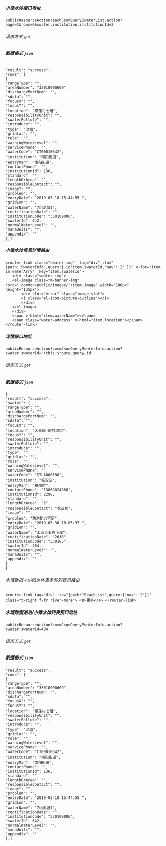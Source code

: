 ##### 小微水体接口地址 
`publicResourceAction!eachJsonQuerySwaterList.action?page=1&rows=6&swater.institution.institutionId=3`

###### 请求方式 `get`

##### 数据格式  `json`

```

"result": "success",
"rows": [
{
"rangeType": "",
"areaNumber": "33010900609",
"dischargePortNum": "",
"sdata": "",
"focusX": "",
"focusY": "",
"location": "横蓬村七组",
"responsibilityUnit": "",
"swaterPollute": "",
"introduce": "",
"type": "池塘",
"gridLat": "",
"rule": "",
"warningWaterLevel": "",
"servicePhone": "",
"waterCode": "CT00010642",
"institution": "南阳街道",
"entryMan": "南阳街道",
"contactPhone": "",
"institutionId": 136,
"standard": "",
"lengthOrArea": "",
"responsibleContact": "",
"image": "",
"problem": "",
"entryDate": "2019-03-18 15:44:55 ",
"gridLon": "",
"waterName": "7组池塘1",
"rectificationDate": "",
"institutionCode": "330109006",
"swaterId": 642,
"normalWaterLevel": "",
"manaUnits": "",
"appendix": ""
},]

```    
 

##### 小微水体信息详情路由
 ```
<router-link class="swater-img"  tag="div" :to="{path:'SwaterInfo',query:{ id:item.swaterId,'nav':'2' }}" v-for="item in waterArry" :key="item.swaterId">
    <div class="swater-img">
    <el-image class="m-banner-img" :src="'common/public/images/'+item.image" width="180px" height="135px">
        <div slot="error" class="image-slot">
        <i class="el-icon-picture-outline"></i>
        </div>
    </el-image>
    </div>
    <span v-html="item.waterName"></span>
    <span class="water-address" v-html="item.location"></span>
</router-link>
```

##### 详情接口地址  
 `publicResourceAction!commJsonQuerySwaterInfo.action?swater.swaterId="+this.$route.query.id`

###### 请求方式  `get`

##### 数据格式   `json`

```
{
"result": "success",
"swater": {
"rangeType": "",
"areaNumber": "",
"dischargePortNum": "",
"sdata": "",
"focusX": "",
"location": "大麦岭—斑竹坞口",
"focusY": "",
"responsibilityUnit": "",
"swaterPollute": "",
"introduce": "",
"type": "",
"gridLat": "",
"rule": "",
"warningWaterLevel": "",
"servicePhone": "",
"waterCode": "STLA000180",
"institution": "临安区",
"entryMan": "杭州市",
"contactPhone": "13868024868",
"institutionId": 2298,
"standard": "",
"lengthOrArea": "2",
"responsibleContact": "毛双喜",
"image": "",
"problem": "防洪能力不足",
"entryDate": "2019-05-30 18:05:37 ",
"gridLon": "",
"waterName": "太源大麦岭小溪",
"rectificationDate": "2016",
"institutionCode": "330185",
"swaterId": 484,
"normalWaterLevel": "",
"manaUnits": "",
"appendix": ""
}
}

```    
###### 水域数据->小微水体更多的列表页路由
```
<router-link tag="div" :to="{path:'ReachList',query:{'nav':'2'}}"   class="t-right f-fr river-more"> <a>更多</a> </router-link>
```
##### 水域数据湖泊/小微水体列表接口地址  
`publicResourceAction!commJsonQuerySwaterInfo.action?swater.swaterId=484`

###### 请求方式  `get`

##### 数据格式   `json`

```
"result": "success",
"rows": [
{
"rangeType": "",
"areaNumber": "33010900609",
"dischargePortNum": "",
"sdata": "",
"focusX": "",
"focusY": "",
"location": "横蓬村七组",
"responsibilityUnit": "",
"swaterPollute": "",
"introduce": "",
"type": "池塘",
"gridLat": "",
"rule": "",
"warningWaterLevel": "",
"servicePhone": "",
"waterCode": "CT00010642",
"institution": "南阳街道",
"entryMan": "南阳街道",
"contactPhone": "",
"institutionId": 136,
"standard": "",
"lengthOrArea": "",
"responsibleContact": "",
"image": "",
"problem": "",
"entryDate": "2019-03-18 15:44:55 ",
"gridLon": "",
"waterName": "7组池塘1",
"rectificationDate": "",
"institutionCode": "330109006",
"swaterId": 642,
"normalWaterLevel": "",
"manaUnits": "",
"appendix": ""
},]


```
